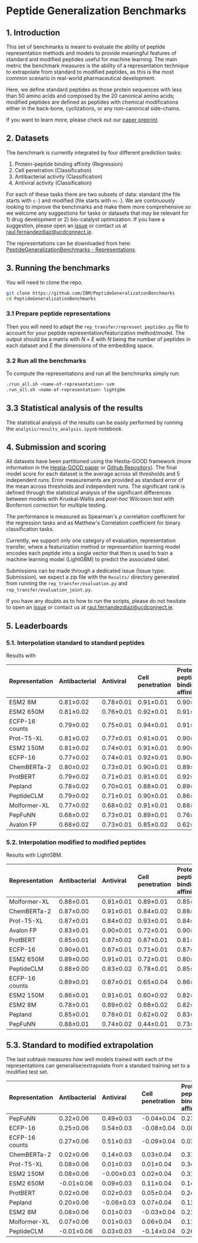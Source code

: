 # Peptide Generalization Benchmarks

## 1. Introduction

This set of benchmarks is meant to evaluate the  ability of peptide representation methods and models to provide meaningful features of standard and modified peptides useful for machine learning. The main metric the benchmark measures is the ability of a representation technique to extrapolate from standard to modified peptides, as this is the most common scenario in real-world pharmaceutical development.

Here, we define standard peptides as those protein sequences with less than 50 amino acids and composed by the 20 canonical amino acids; modified peptides are defined as peptides with chemical modifications either in the back-bone, cyclizations, or any non-canonical side-chains.

If you want to learn more, please check out our [paper preprint](https://chemrxiv.org/engage/chemrxiv/article-details/67d2f3ae81d2151a023d64f8).

## 2. Datasets

The benchmark is currently integrated by four different prediction tasks:

1. Protein-peptide binding affinity (Regression)
2. Cell penetration (Classification)
3. Antibacterial activity (Classification)
4. Antiviral activity (Classification)

For each of these tasks there are two subsets of data: standard (the file starts with `c-`) and modified (file starts with `nc-`). We are continuously looking to improve the benchmarks and make them more comprehensive so we welcome any suggestions for tasks or datasets that may be relevant for 1) drug development or 2) bio-catalyst optimization. If you have a suggestion, please open an [issue](https://github.com/IBM/PeptideGeneralizationBenchmarks/issues) or contact us at [raul.fernandezdiaz@ucdconnect.ie](mailto:raul.fernandezdiaz@ucdconnect.ie).

The representations can be downloaded from here: [PeptideGeneralizationBenchmarks - Representations](https://drive.google.com/file/d/1MySH5qBAHpAkHYqIAkkMS7rj8QJBZEBJ/view?usp=sharing).

## 3. Running the benchmarks

You will need to clone the repo.

```bash
git clone https://github.com/IBM/PeptideGeneralizationBenchmarks
cd PeptideGeneralizationBenchmarks
```

### 3.1 Prepare peptide representations

Then you will need to adapt the `rep_transfer/represent_peptides.py` file to account for your peptide representation/featurization method/model. The output should be a matrix with $`N \times E`$ with $`N`$ being the number of peptides in each dataset and $`E`$ the dimensions of the embedding space. 

### 3.2 Run all the benchmarks

To compute the representations and run all the benchmarks simply run:

```bash
./run_all.sh <name-of-representation> svm
.run_all.sh <name-of-representation> lightgbm
```

## 3.3 Statistical analysis of the results

The statistical analysis of the results can be easily performed by running the `analysis/results_analysis.ipynb` notebook.


## 4. Submission and scoring

All datasets have been partitioned using the Hestia-GOOD framework (more information in the [Hestia-GOOD paper](https://openreview.net/pdf?id=qFZnAC4GHR) or [Github Repository](https://github.com/IBM/Hestia-GOOD)). The final model score for each dataset is the average across all thresholds and 5 independent runs. Error measurements are provided as standard error of the mean across thresholds and independent runs. The significant rank is defined through the statistical analysis of the significant differences between models with Kruskal-Wallis and *post-hoc* Wilcoxon test with Bonferroni correction for multiple testing.

The performance is measured as Spearman's $\rho$ correlation coefficient for the regression tasks and as Matthew's Correlation coefficient for binary classification tasks. 

Currently, we support only one category of evaluation, representation transfer, where a featurization method or representation learning model encodes each peptide into a single vector that then is used to train a machine learning model (LightGBM) to predict the associated label.

Submissions can be made through a dedicated issue (Issue type: Submission), we expect a zip file with the `Results/` directory generated from running the `rep_transfer/evaluation.py` and `rep_transfer/evaluation_joint.py`.

If you have any doubts as to how to run the scripts, please do not hesitate to open an [issue](https://github.com/IBM/PeptideGeneralizationBenchmarks/issues) or contact us at [raul.fernandezdiaz@ucdconnect.ie](mailto:raul.fernandezdiaz@ucdconnect.ie).

## 5. Leaderboards
### 5.1. Interpolation standard to standard peptides

Results with

| Representation | Antibacterial   | Antiviral   | Cell penetration   | Protein-peptide binding affinity   | Average   |   Significant rank |
|:---------------|:----------------|:------------|:-------------------|:-----------------------------------|:----------|-------------------:|
| ESM2 8M        | 0.81±0.02       | 0.78±0.01   | 0.91±0.01          | 0.90±0.01                          | 0.85±0.01 |                  1 |
| ESM2 650M      | 0.81±0.02       | 0.76±0.01   | 0.92±0.01          | 0.91±0.00                          | 0.84±0.01 |                  1 |
| ECFP-16 counts | 0.79±0.02       | 0.75±0.01   | 0.94±0.01          | 0.91±0.01                          | 0.84±0.01 |                  1 |
| Prot-T5-XL     | 0.81±0.02       | 0.77±0.01   | 0.91±0.01          | 0.90±0.00                          | 0.84±0.01 |                  1 |
| ESM2 150M      | 0.81±0.02       | 0.74±0.01   | 0.91±0.01          | 0.90±0.01                          | 0.83±0.01 |                  1 |
| ECFP-16        | 0.77±0.02       | 0.74±0.01   | 0.92±0.01          | 0.90±0.01                          | 0.83±0.01 |                  1 |
| ChemBERTa-2    | 0.80±0.02       | 0.73±0.01   | 0.90±0.01          | 0.89±0.01                          | 0.82±0.01 |                  1 |
| ProtBERT       | 0.79±0.02       | 0.71±0.01   | 0.91±0.01          | 0.92±0.01                          | 0.82±0.01 |                  1 |
| Pepland        | 0.78±0.02       | 0.70±0.01   | 0.88±0.01          | 0.89±0.01                          | 0.81±0.01 |                  2 |
| PeptideCLM     | 0.79±0.02       | 0.71±0.01   | 0.90±0.01          | 0.86±0.00                          | 0.81±0.01 |                  2 |
| Molformer-XL   | 0.77±0.02       | 0.68±0.02   | 0.91±0.01          | 0.88±0.01                          | 0.80±0.01 |                  2 |
| PepFuNN        | 0.68±0.02       | 0.73±0.01   | 0.89±0.01          | 0.76±0.01                          | 0.76±0.01 |                  3 |
| Avalon FP      | 0.68±0.02       | 0.73±0.01   | 0.85±0.02          | 0.62±0.01                          | 0.72±0.01 |                  4 |

### 5.2. Interpolation modified to modified peptides

Results with LightGBM.

|    Representation  | Antibacterial   | Antiviral   | Cell penetration   | Protein-peptide binding affinity   | Average   |   Significant rank |
|:---------------|:----------------|:------------|:-------------------|:-----------------------------------|:----------|-------------------:|
| Molformer-XL   | 0.88±0.01       | 0.91±0.01   | 0.89±0.01          | 0.85±0.02                          | 0.88±0.01 |                  1 |
| ChemBERTa-2    | 0.87±0.00       | 0.91±0.01   | 0.84±0.02          | 0.88±0.01                          | 0.88±0.01 |                  1 |
| Prot-T5-XL     | 0.87±0.01       | 0.84±0.02   | 0.93±0.01          | 0.84±0.02                          | 0.87±0.01 |                  1 |
| Avalon FP      | 0.83±0.01       | 0.90±0.01   | 0.72±0.01          | 0.90±0.01                          | 0.85±0.01 |                  2 |
| ProtBERT       | 0.85±0.01       | 0.87±0.02   | 0.87±0.01          | 0.81±0.02                          | 0.85±0.01 |                  2 |
| ECFP-16        | 0.90±0.01       | 0.87±0.01   | 0.71±0.01          | 0.87±0.01                          | 0.84±0.01 |                  2 |
| ESM2 650M      | 0.89±0.00       | 0.91±0.01   | 0.72±0.01          | 0.80±0.02                          | 0.83±0.01 |                  2 |
| PeptideCLM     | 0.88±0.00       | 0.83±0.02   | 0.78±0.01          | 0.85±0.01                          | 0.83±0.01 |                  2 |
| ECFP-16 counts | 0.89±0.01       | 0.87±0.01   | 0.65±0.04          | 0.86±0.02                          | 0.82±0.01 |                  2 |
| ESM2 150M      | 0.86±0.01       | 0.91±0.01   | 0.60±0.02          | 0.82±0.02                          | 0.80±0.01 |                  2 |
| ESM2 8M        | 0.78±0.01       | 0.89±0.02   | 0.68±0.02          | 0.82±0.02                          | 0.80±0.01 |                  3 |
| Pepland        | 0.85±0.01       | 0.78±0.01   | 0.62±0.02          | 0.83±0.01                          | 0.77±0.01 |                  3 |
| PepFuNN        | 0.88±0.01       | 0.74±0.02   | 0.44±0.01          | 0.73±0.02                          | 0.70±0.02 |                  4 |


## 5.3. Standard to modified extrapolation

The last subtask measures how well models trained with each of the representations can generalise/extrapolate from a standard training set to a modified test set.

|   Representation     | Antibacterial   | Antiviral   | Cell penetration   | Protein-peptide binding affinity   | Average   |   Significant rank |
|:---------------|:----------------|:------------|:-------------------|:-----------------------------------|:----------|-------------------:|
| PepFuNN        | 0.32±0.06       | 0.49±0.03   | -0.04±0.04         | 0.23±0.03                          | 0.25±0.04 |                  1 |
| ECFP-16        | 0.25±0.06       | 0.54±0.03   | -0.08±0.04         | 0.08±0.03                          | 0.19±0.04 |                  1 |
| ECFP-16 counts | 0.27±0.06       | 0.51±0.03   | -0.09±0.04         | 0.03±0.03                          | 0.18±0.04 |                  1 |
| ChemBERTa-2    | 0.02±0.06       | 0.14±0.03   | 0.03±0.04          | 0.37±0.03                          | 0.14±0.04 |                  1 |
| Prot-T5-XL     | 0.08±0.06       | 0.01±0.03   | 0.01±0.04          | 0.34±0.03                          | 0.11±0.04 |                  2 |
| ESM2 150M      | 0.08±0.06       | -0.00±0.03  | 0.02±0.04          | 0.31±0.03                          | 0.10±0.04 |                  2 |
| ESM2 650M      | -0.01±0.06      | 0.09±0.03   | 0.11±0.04          | 0.14±0.03                          | 0.08±0.04 |                  2 |
| ProtBERT       | 0.02±0.06       | 0.02±0.03   | 0.05±0.04          | 0.24±0.03                          | 0.08±0.04 |                  2 |
| Pepland        | 0.20±0.06       | -0.06±0.03  | 0.07±0.04          | 0.12±0.03                          | 0.08±0.04 |                  2 |
| ESM2 8M        | 0.08±0.06       | 0.01±0.03   | -0.03±0.04         | 0.21±0.03                          | 0.07±0.04 |                  2 |
| Molformer-XL   | 0.07±0.06       | 0.01±0.03   | 0.06±0.04          | 0.11±0.03                          | 0.06±0.04 |                  2 |
| PeptideCLM     | -0.01±0.06      | 0.03±0.03   | -0.14±0.04         | 0.26±0.03                          | 0.04±0.04 |                  2 |
